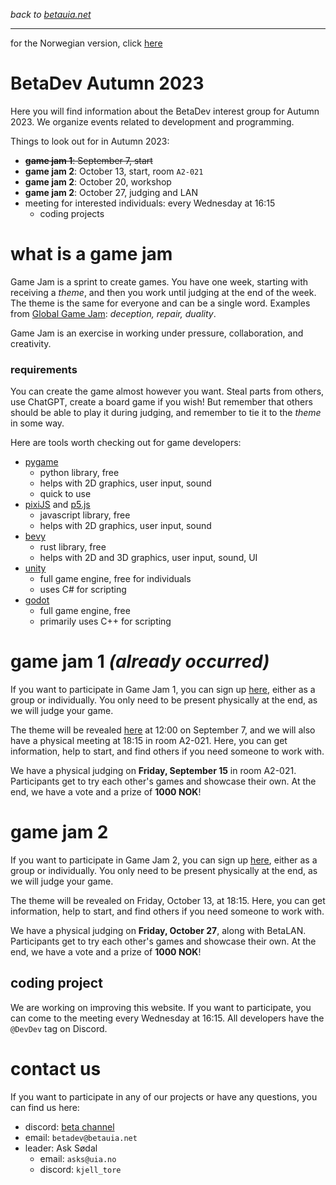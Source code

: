 *back to [betauia.net](../index.html)*

---

for the Norwegian version, click [here](betadev-2023h.html)

# BetaDev Autumn 2023
Here you will find information about the BetaDev interest group for Autumn 2023. We organize events related to development and programming.

Things to look out for in Autumn 2023:
- ~~**game jam 1**: September 7, start~~
- **game jam 2**: October 13, start, room `A2-021`
- **game jam 2**: October 20, workshop
- **game jam 2**: October 27, judging and LAN
- meeting for interested individuals: every Wednesday at 16:15
    - coding projects

# what is a game jam
Game Jam is a sprint to create games. You have one week, starting with receiving a *theme*, and then you work until judging at the end of the week. The theme is the same for everyone and can be a single word. Examples from [Global Game Jam](https://globalgamejam.org/history): *deception, repair, duality*.

Game Jam is an exercise in working under pressure, collaboration, and creativity.

### requirements
You can create the game almost however you want. Steal parts from others, use ChatGPT, create a board game if you wish! But remember that others should be able to play it during judging, and remember to tie it to the *theme* in some way.

Here are tools worth checking out for game developers:
- [pygame](https://www.pygame.org/)
    - python library, free
    - helps with 2D graphics, user input, sound
    - quick to use
- [pixiJS](https://pixijs.com/) and [p5.js](https://p5js.org/)
    - javascript library, free
    - helps with 2D graphics, user input, sound
- [bevy](https://bevyengine.org/)
    - rust library, free
    - helps with 2D and 3D graphics, user input, sound, UI
- [unity](https://unity.com/)
    - full game engine, free for individuals
    - uses C# for scripting
- [godot](https://godotengine.org/)
    - full game engine, free
    - primarily uses C++ for scripting

# game jam 1 *(already occurred)*

If you want to participate in Game Jam 1, you can sign up [here](https://forms.office.com/e/Eze1w2mi2P), either as a group or individually. You only need to be present physically at the end, as we will judge your game.

The theme will be revealed [here](tema.html) at 12:00 on September 7, and we will also have a physical meeting at 18:15 in room A2-021. Here, you can get information, help to start, and find others if you need someone to work with.

We have a physical judging on **Friday, September 15** in room A2-021. Participants get to try each other's games and showcase their own. At the end, we have a vote and a prize of **1000 NOK**!

# game jam 2
If you want to participate in Game Jam 2, you can sign up [here](https://forms.office.com/e/8J70KKnmjL), either as a group or individually. You only need to be present physically at the end, as we will judge your game.

The theme will be revealed on Friday, October 13, at 18:15. Here, you can get information, help to start, and find others if you need someone to work with.

We have a physical judging on **Friday, October 27**, along with BetaLAN. Participants get to try each other's games and showcase their own. At the end, we have a vote and a prize of **1000 NOK**!

## coding project
We are working on improving this website. If you want to participate, you can come to the meeting every Wednesday at 16:15. All developers have the `@DevDev` tag on Discord.

# contact us
If you want to participate in any of our projects or have any questions, you can find us here:
- discord: [beta channel](https://discord.gg/v8b6ZrQ")
- email: `betadev@betauia.net`
- leader: Ask Sødal
    - email: `asks@uia.no`
    - discord: `kjell_tore`

